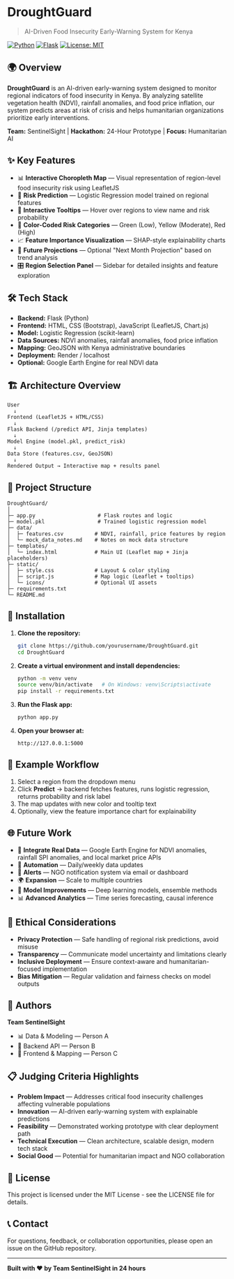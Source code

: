 # DroughtGuard

> AI-Driven Food Insecurity Early-Warning System for Kenya

[![Python](https://img.shields.io/badge/Python-3.8+-blue.svg)](https://www.python.org/)
[![Flask](https://img.shields.io/badge/Flask-2.0+-green.svg)](https://flask.palletsprojects.com/)
[![License: MIT](https://img.shields.io/badge/License-MIT-yellow.svg)](https://opensource.org/licenses/MIT)

## 🌍 Overview

**DroughtGuard** is an AI-driven early-warning system designed to monitor regional indicators of food insecurity in Kenya. By analyzing satellite vegetation health (NDVI), rainfall anomalies, and food price inflation, our system predicts areas at risk of crisis and helps humanitarian organizations prioritize early interventions.

**Team:** SentinelSight | **Hackathon:** 24-Hour Prototype | **Focus:** Humanitarian AI

## ✨ Key Features

- 📊 **Interactive Choropleth Map** — Visual representation of region-level food insecurity risk using LeafletJS
- 🎯 **Risk Prediction** — Logistic Regression model trained on regional features
- 💬 **Interactive Tooltips** — Hover over regions to view name and risk probability
- 🎨 **Color-Coded Risk Categories** — Green (Low), Yellow (Moderate), Red (High)
- 📈 **Feature Importance Visualization** — SHAP-style explainability charts
- 🔮 **Future Projections** — Optional "Next Month Projection" based on trend analysis
- 🎛️ **Region Selection Panel** — Sidebar for detailed insights and feature exploration

## 🛠️ Tech Stack

- **Backend:** Flask (Python)
- **Frontend:** HTML, CSS (Bootstrap), JavaScript (LeafletJS, Chart.js)
- **Model:** Logistic Regression (scikit-learn)
- **Data Sources:** NDVI anomalies, rainfall anomalies, food price inflation
- **Mapping:** GeoJSON with Kenya administrative boundaries
- **Deployment:** Render / localhost
- **Optional:** Google Earth Engine for real NDVI data

## 🏗️ Architecture Overview

```
User 
  ↓
Frontend (LeafletJS + HTML/CSS)
  ↓
Flask Backend (/predict API, Jinja templates)
  ↓
Model Engine (model.pkl, predict_risk)
  ↓
Data Store (features.csv, GeoJSON)
  ↓
Rendered Output → Interactive map + results panel
```

## 📁 Project Structure

```
DroughtGuard/
│
├─ app.py                    # Flask routes and logic
├─ model.pkl                 # Trained logistic regression model
├─ data/
│  ├─ features.csv          # NDVI, rainfall, price features by region
│  └─ mock_data_notes.md    # Notes on mock data structure
├─ templates/
│  └─ index.html            # Main UI (Leaflet map + Jinja placeholders)
├─ static/
│  ├─ style.css             # Layout & color styling
│  ├─ script.js             # Map logic (Leaflet + tooltips)
│  └─ icons/                # Optional UI assets
├─ requirements.txt
└─ README.md
```

## 🚀 Installation

1. **Clone the repository:**
   ```bash
   git clone https://github.com/yourusername/DroughtGuard.git
   cd DroughtGuard
   ```

2. **Create a virtual environment and install dependencies:**
   ```bash
   python -m venv venv
   source venv/bin/activate   # On Windows: venv\Scripts\activate
   pip install -r requirements.txt
   ```

3. **Run the Flask app:**
   ```bash
   python app.py
   ```

4. **Open your browser at:**
   ```
   http://127.0.0.1:5000
   ```

## 📖 Example Workflow

1. Select a region from the dropdown menu
2. Click **Predict** → backend fetches features, runs logistic regression, returns probability and risk label
3. The map updates with new color and tooltip text
4. Optionally, view the feature importance chart for explainability

## 🌐 Future Work

- 🔗 **Integrate Real Data** — Google Earth Engine for NDVI anomalies, rainfall SPI anomalies, and local market price APIs
- 🔄 **Automation** — Daily/weekly data updates
- 📧 **Alerts** — NGO notification system via email or dashboard
- 🌍 **Expansion** — Scale to multiple countries
- 🎯 **Model Improvements** — Deep learning models, ensemble methods
- 📊 **Advanced Analytics** — Time series forecasting, causal inference

## 🤝 Ethical Considerations

- **Privacy Protection** — Safe handling of regional risk predictions, avoid misuse
- **Transparency** — Communicate model uncertainty and limitations clearly
- **Inclusive Deployment** — Ensure context-aware and humanitarian-focused implementation
- **Bias Mitigation** — Regular validation and fairness checks on model outputs

## 👥 Authors

**Team SentinelSight**

- 📊 Data & Modeling — Person A
- 🔧 Backend API — Person B
- 🎨 Frontend & Mapping — Person C

## 📋 Judging Criteria Highlights

- **Problem Impact** — Addresses critical food insecurity challenges affecting vulnerable populations
- **Innovation** — AI-driven early-warning system with explainable predictions
- **Feasibility** — Demonstrated working prototype with clear deployment path
- **Technical Execution** — Clean architecture, scalable design, modern tech stack
- **Social Good** — Potential for humanitarian impact and NGO collaboration

## 📄 License

This project is licensed under the MIT License - see the LICENSE file for details.

## 📞 Contact

For questions, feedback, or collaboration opportunities, please open an issue on the GitHub repository.

---

**Built with ❤️ by Team SentinelSight in 24 hours**
